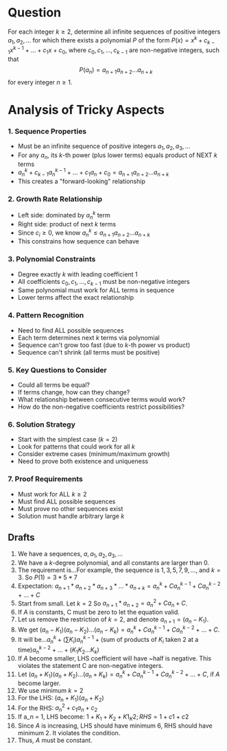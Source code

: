 # Question

For each integer $k \geq 2$, determine all infinite sequences of positive integers $a_1, a_2,...$ for which there exists a polynomial $P$ of the form $P(x) = x^k+c_{k-1}x^{k-1}+...+c_1x+c_0$, where $c_0, c_1,...,c_{k-1}$ are non-negative integers, such that 
$$P(a_n) = a_{n+1}a_{n+2}...a_{n+k}$$
for every integer $n \geq 1$.

# Analysis of Tricky Aspects

### 1. Sequence Properties
- Must be an infinite sequence of positive integers $a_1, a_2, a_3, ...$
- For any $a_n$, its $k$-th power (plus lower terms) equals product of NEXT $k$ terms
- $a_n^k + c_{k-1}a_n^{k-1} + ... + c_1a_n + c_0 = a_{n+1}a_{n+2}...a_{n+k}$
- This creates a "forward-looking" relationship

### 2. Growth Rate Relationship
- Left side: dominated by $a_n^k$ term
- Right side: product of next $k$ terms
- Since $c_i \geq 0$, we know $a_n^k \leq a_{n+1}a_{n+2}...a_{n+k}$
- This constrains how sequence can behave

### 3. Polynomial Constraints
- Degree exactly $k$ with leading coefficient 1
- All coefficients $c_0, c_1, ..., c_{k-1}$ must be non-negative integers
- Same polynomial must work for ALL terms in sequence
- Lower terms affect the exact relationship

### 4. Pattern Recognition
- Need to find ALL possible sequences
- Each term determines next $k$ terms via polynomial
- Sequence can't grow too fast (due to $k$-th power vs product)
- Sequence can't shrink (all terms must be positive)

### 5. Key Questions to Consider
- Could all terms be equal?
- If terms change, how can they change?
- What relationship between consecutive terms would work?
- How do the non-negative coefficients restrict possibilities?

### 6. Solution Strategy
- Start with the simplest case ($k=2$)
- Look for patterns that could work for all $k$
- Consider extreme cases (minimum/maximum growth)
- Need to prove both existence and uniqueness

### 7. Proof Requirements
- Must work for ALL $k \geq 2$
- Must find ALL possible sequences
- Must prove no other sequences exist
- Solution must handle arbitrary large $k$

## Drafts
1. We have a sequences, $a, a_1, a_2, a_3,...$
2. We have a $k$-degree polynomial, and all constants are larger than 0.
3. The requirement is...For example, the sequence is $1, 3, 5, 7, 9,...$, and $k = 3$. So $P(1) = 3 * 5 * 7$
4. Expectation: $a_{n+1} * a_{n+2} * a_{n+3} * ... * a_{n+k} = a_n^k + Ca_n^{k-1} + Ca_n^{k-2} + ... + C$
5. Start from small. Let $k = 2$ So $a_{n+1} * a_{n+2} = a_n^2 + Ca_n + C$.
6. If $A$ is constants, C must be zero to let the equation valid.
7. Let us remove the restriction of $k = 2$, and denote $a_{n+1} = (a_n - K_1)$. 
8. We get $(a_n - K_1)(a_n - K_2)...(a_n - K_k) = a_n^k + Ca_n^{k-1} + Ca_n^{k-2} + ... + C$.
9. It will be...$a_n^k + (\sum K_i)a_n^{k-1} + (\text{sum of products of }K_i\text{ taken 2 at a time})a_n^{k-2} + ... + (K_1K_2...K_k)$
10. If $A$ become smaller, LHS coefficient will have ~half is negative. This violates the statement C are non-negative integers.
11. Let $(a_n + K_1)(a_n + K_2)...(a_n + K_k) = a_n^k + Ca_n^{k-1} + Ca_n^{k-2} + ... + C$, if $A$ become larger.
12. We use minimum $k=2$
13. For the LHS: $(a_n + K_1)(a_n + K_2)$
14. For the RHS: $a_n^2 + c_1a_n + c_2$
15. If a_n = 1, LHS become: $1 + K_1 + K_2 + K1_K2; RHS = 1 + c1 + c2$
16. Since $A$ is increasing, LHS should have minimum 6, RHS should have minimum 2. It violates the condition.
17. Thus, $A$ must be constant.